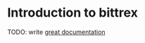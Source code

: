 # Introduction to bittrex

TODO: write [great documentation](http://jacobian.org/writing/what-to-write/)
